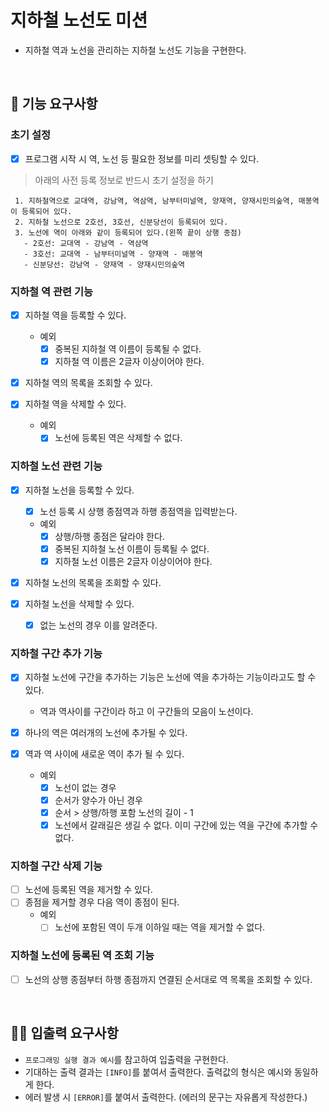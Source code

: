 # 지하철 노선도 미션
- 지하철 역과 노선을 관리하는 지하철 노선도 기능을 구현한다.

<br>

## 🚀 기능 요구사항

### 초기 설정 
- [X] 프로그램 시작 시 역, 노선 등 필요한 정보를 미리 셋팅할 수 있다.

> 아래의 사전 등록 정보로 반드시 초기 설정을 하기
>
```
 1. 지하철역으로 교대역, 강남역, 역삼역, 남부터미널역, 양재역, 양재시민의숲역, 매봉역이 등록되어 있다.
 2. 지하철 노선으로 2호선, 3호선, 신분당선이 등록되어 있다.
 3. 노선에 역이 아래와 같이 등록되어 있다.(왼쪽 끝이 상행 종점)
   - 2호선: 교대역 - 강남역 - 역삼역
   - 3호선: 교대역 - 남부터미널역 - 양재역 - 매봉역
   - 신분당선: 강남역 - 양재역 - 양재시민의숲역
 ```
  
### 지하철 역 관련 기능
- [X] 지하철 역을 등록할 수 있다.
    - 예외
        - [X] 중복된 지하철 역 이름이 등록될 수 없다.
        - [X] 지하철 역 이름은 2글자 이상이어야 한다.

- [X] 지하철 역의 목록을 조회할 수 있다.

- [X] 지하철 역을 삭제할 수 있다.
    - 예외
        - [X] 노선에 등록된 역은 삭제할 수 없다.

### 지하철 노선 관련 기능
- [X] 지하철 노선을 등록할 수 있다.
    - [X] 노선 등록 시 상행 종점역과 하행 종점역을 입력받는다. 
    - 예외
        - [X] 상행/하행 종점은 달라야 한다.
        - [X] 중복된 지하철 노선 이름이 등록될 수 없다.
        - [X] 지하철 노선 이름은 2글자 이상이어야 한다.
        
- [X] 지하철 노선의 목록을 조회할 수 있다.

- [X] 지하철 노선을 삭제할 수 있다.
    - [X] 없는 노선의 경우 이를 알려준다.

### 지하철 구간 추가 기능
- [X] 지하철 노선에 구간을 추가하는 기능은 노선에 역을 추가하는 기능이라고도 할 수 있다.
  - 역과 역사이를 구간이라 하고 이 구간들의 모음이 노선이다.  
  
- [X] 하나의 역은 여러개의 노선에 추가될 수 있다.
- [X] 역과 역 사이에 새로운 역이 추가 될 수 있다.
    - 예외
        - [X] 노선이 없는 경우
        - [X] 순서가 양수가 아닌 경우
        - [X] 순서 > 상행/하행 포함 노선의 길이 - 1
        - [X] 노선에서 갈래길은 생길 수 없다. 이미 구간에 있는 역을 구간에 추가할 수 없다.

### 지하철 구간 삭제 기능
- [ ] 노선에 등록된 역을 제거할 수 있다.
- [ ] 종점을 제거할 경우 다음 역이 종점이 된다.
    - 예외
        - [ ] 노선에 포함된 역이 두개 이하일 때는 역을 제거할 수 없다.

### 지하철 노선에 등록된 역 조회 기능
- [ ] 노선의 상행 종점부터 하행 종점까지 연결된 순서대로 역 목록을 조회할 수 있다.

<br>

## ✍🏻 입출력 요구사항
- `프로그래밍 실행 결과 예시`를 참고하여 입출력을 구현한다.
- 기대하는 출력 결과는 `[INFO]`를 붙여서 출력한다. 출력값의 형식은 예시와 동일하게 한다.
- 에러 발생 시 `[ERROR]`를 붙여서 출력한다. (에러의 문구는 자유롭게 작성한다.)

